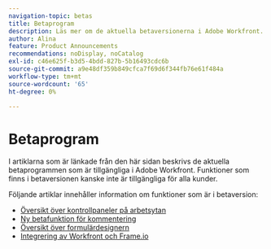 ```yaml
---
navigation-topic: betas
title: Betaprogram
description: Läs mer om de aktuella betaversionerna i Adobe Workfront.
author: Alina
feature: Product Announcements
recommendations: noDisplay, noCatalog
exl-id: c46e625f-b3d5-4bdd-827b-5b16493cdc6b
source-git-commit: a9e48df359b849cfca7f69d6f344fb76e61f484a
workflow-type: tm+mt
source-wordcount: '65'
ht-degree: 0%

---
```


# Betaprogram

I artiklarna som är länkade från den här sidan beskrivs de aktuella betaprogrammen som är tillgängliga i Adobe Workfront. Funktioner som finns i betaversionen kanske inte är tillgängliga för alla kunder.

Följande artiklar innehåller information om funktioner som är i betaversion:

* [Översikt över kontrollpaneler på arbetsytan](/help/quicksilver/reports-and-dashboards/dashboards/creating-and-managing-dashboards/canvas-dashboards-overview.md)
* [Ny betafunktion för kommentering](../betas/new-commenting-experience-beta/new-commenting-beta-experience-information.md)
* [Översikt över formulärdesignern](../../administration-and-setup/customize-workfront/create-manage-custom-forms/form-designer/form-designer-overview.md)
* [Integrering av Workfront och Frame.io](/help/quicksilver/product-announcements/betas/frame-io-wf-integration-alpha/frame-io-wf-integration-alpha-overview.md)


<!--

drafted for later when we start releasing features for the commenting experience. When we can launch the beta article for new commenting experience, replace what you have here with this: 
 
The features described in this page are currently available as part of beta programs. Features that are available in beta might not be available to all customers. 


## New commenting exprience Beta

* [New commenting experience](../betas/new-commenting-experience-beta/unified-commenting-experience.md)
* [New commenting experience beta release activity](../betas/new-commenting-experience-beta/new-commenting-beta-experience-information.md)

## New form designer Beta

* [Form designer overview](../../administration-and-setup/customize-workfront/create-manage-custom-forms/form-designer/form-designer-overview.md)

-->